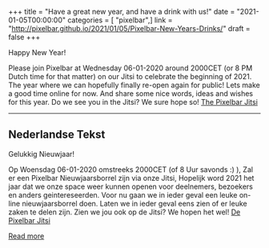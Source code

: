 +++
title = "Have a great new year, and have a drink with us!"
date = "2021-01-05T00:00:00"
categories = [ "pixelbar",]
link = "http://pixelbar.github.io/2021/01/05/Pixelbar-New-Years-Drinks/"
draft = false
+++

<p>Happy New Year!</p>

<p>Please join Pixelbar at Wednesday 06-01-2020 around 2000CET (or 8 PM Dutch time for that matter) on our Jitsi to celebrate the beginning of 2021. The year where we can hopefully finally re-open again for public! Lets make a good time online for now. And share some nice words, ideas and wishes for this year. Do we see you in the Jitsi? We sure hope so! <a href="https://jitsi.milliways.info/pixelbar">The Pixelbar Jitsi</a></p>

<hr />
<h2>Nederlandse Tekst</h2>

<p>Gelukkig Nieuwjaar!</p>

<p>Op Woensdag 06-01-2020 omstreeks 2000CET (of 8 Uur savonds :) ), Zal er een Pixelbar Nieuwjaarsborrel zijn via onze Jitsi, Hopelijk word 2021 het jaar dat we onze space weer kunnen openen voor deelnemers, bezoekers en anders geintereseerden. Voor nu gaan we in ieder geval een leuke on-line nieuwjaarsborrel doen. Laten we in ieder geval eens zien of er leuke zaken te delen zijn. Zien we jou ook op de Jitsi? We hopen het wel! <a href="https://jitsi.milliways.info/pixelbar">De Pixelbar Jitsi</a></p>

[Read more](http://pixelbar.github.io/2021/01/05/Pixelbar-New-Years-Drinks/)